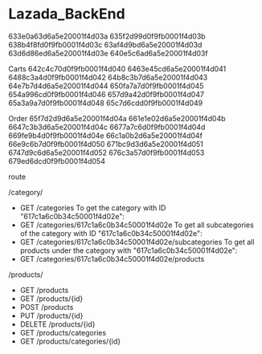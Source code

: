 # Lazada_BackEnd

633e0a63d6a5e20001f4d03a
635f2d99d0f9fb0001f4d03b
638b4f8fd0f9fb0001f4d03c
63af4d9bd6a5e20001f4d03d
63d6d86ed6a5e20001f4d03e
640e5c6ad6a5e20001f4d03f

Carts
642c4c70d0f9fb0001f4d040
6463e45cd6a5e20001f4d041
6488c3a4d0f9fb0001f4d042
64b8c3b7d6a5e20001f4d043
64e7b7d4d6a5e20001f4d044
650fa7a7d0f9fb0001f4d045
654a996cd0f9fb0001f4d046
657d9a42d0f9fb0001f4d047
65a3a9a7d0f9fb0001f4d048
65c7d6cdd0f9fb0001f4d049

Order
65f7d2d9d6a5e20001f4d04a
661e1e02d6a5e20001f4d04b
6647c3b3d6a5e20001f4d04c
6677a7c6d0f9fb0001f4d04d
669fe9b4d0f9fb0001f4d04e
66c1a0b2d6a5e20001f4d04f
66e9c6b7d0f9fb0001f4d050
671bc9d3d6a5e20001f4d051
6747d9c6d6a5e20001f4d052
676c3a57d0f9fb0001f4d053
679ed6dcd0f9fb0001f4d054

route

/category/

- GET /categories
  To get the category with ID "617c1a6c0b34c50001f4d02e":
- GET /categories/617c1a6c0b34c50001f4d02e
  To get all subcategories of the category with ID "617c1a6c0b34c50001f4d02e":
- GET /categories/617c1a6c0b34c50001f4d02e/subcategories
  To get all products under the category with "617c1a6c0b34c50001f4d02e":
- GET /categories/617c1a6c0b34c50001f4d02e/products

/products/

- GET /products
- GET /products/{id}
- POST /products
- PUT /products/{id}
- DELETE /products/{id}
- GET /products/categories
- GET /products/categories/{id}
